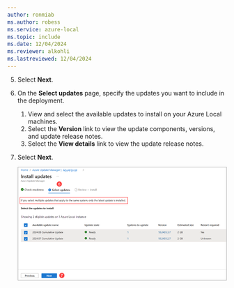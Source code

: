 ```yaml
---
author: ronmiab
ms.author: robess
ms.service: azure-local
ms.topic: include
ms.date: 12/04/2024
ms.reviewer: alkohli
ms.lastreviewed: 12/04/2024
---
```


5. Select **Next**.

6. On the **Select updates** page, specify the updates you want to include in the deployment.
    1. View and select the available updates to install on your Azure Local machines.
    2. Select the **Version** link to view the update components, versions, and update release notes.
    3. Select the **View details** link to view the update release notes.

7. Select **Next**.

    [![Screenshot to specify system updates in Azure Update Manager.](./media/azure-portal-install-updates/select-updates.png)](./media/azure-portal-install-updates/select-updates.png#lightbox)